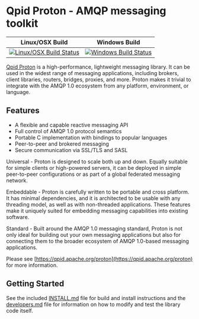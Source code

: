 Qpid Proton - AMQP messaging toolkit
====================================

Linux/OSX Build | Windows Build
----------------|---------------
[![Linux/OSX Build Status](https://travis-ci.com/apache/qpid-proton.svg?branch=master)](https://travis-ci.com/github/apache/qpid-proton) | [![Windows Build Status](https://ci.appveyor.com/api/projects/status/github/apache/qpid-proton?branch=master&svg=true)](https://ci.appveyor.com/project/ke4qqq/qpid-proton/branch/master)

[Qpid Proton](https://qpid.apache.org/proton) is a high-performance, lightweight
messaging library. It can be used in the widest range of messaging applications,
including brokers, client libraries, routers, bridges, proxies, and more.
Proton makes it trivial to integrate with the AMQP 1.0 ecosystem from any
platform, environment, or language.

Features
--------

  - A flexible and capable reactive messaging API
  - Full control of AMQP 1.0 protocol semantics
  - Portable C implementation with bindings to popular languages
  - Peer-to-peer and brokered messaging
  - Secure communication via SSL/TLS and SASL

Universal - Proton is designed to scale both up and down. Equally suitable for
simple clients or high-powered servers, it can be deployed in simple
peer-to-peer configurations or as part of a global federated messaging network.

Embeddable - Proton is carefully written to be portable and cross platform. It
has minimal dependencies, and it is architected to be usable with any threading
model, as well as with non-threaded applications. These features make it
uniquely suited for embedding messaging capabilities into existing software.

Standard - Built around the AMQP 1.0 messaging standard, Proton is not only
ideal for building out your own messaging applications but also for connecting
them to the broader ecosystem of AMQP 1.0-based messaging applications.

Please see [https://qpid.apache.org/proton](https://qpid.apache.org/proton)
for more information.

Getting Started
---------------

See the included [INSTALL.md](INSTALL.md) file for build and install
instructions and the [developers.md](docs/developers.md) file for
information on how to modify and test the library code itself.
